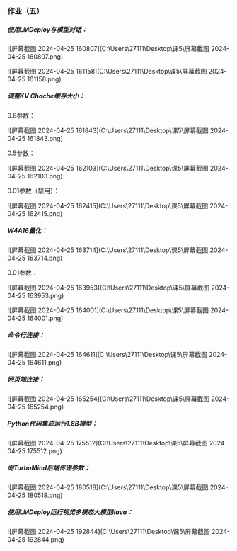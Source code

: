 ### 作业（五）

##### 使用LMDeploy与模型对话：

![屏幕截图 2024-04-25 160807](C:\Users\27111\Desktop\课5\屏幕截图 2024-04-25 160807.png)

![屏幕截图 2024-04-25 161158](C:\Users\27111\Desktop\课5\屏幕截图 2024-04-25 161158.png)

##### 调整KV Chache缓存大小：

0.8参数：

![屏幕截图 2024-04-25 161843](C:\Users\27111\Desktop\课5\屏幕截图 2024-04-25 161843.png)

0.5参数：

![屏幕截图 2024-04-25 162103](C:\Users\27111\Desktop\课5\屏幕截图 2024-04-25 162103.png)

0.01参数（禁用）：

![屏幕截图 2024-04-25 162415](C:\Users\27111\Desktop\课5\屏幕截图 2024-04-25 162415.png)

##### W4A16量化：

![屏幕截图 2024-04-25 163714](C:\Users\27111\Desktop\课5\屏幕截图 2024-04-25 163714.png)

0.01参数：

![屏幕截图 2024-04-25 163953](C:\Users\27111\Desktop\课5\屏幕截图 2024-04-25 163953.png)

![屏幕截图 2024-04-25 164001](C:\Users\27111\Desktop\课5\屏幕截图 2024-04-25 164001.png)

##### 命令行连接：

![屏幕截图 2024-04-25 164611](C:\Users\27111\Desktop\课5\屏幕截图 2024-04-25 164611.png)

##### 网页端连接：

![屏幕截图 2024-04-25 165254](C:\Users\27111\Desktop\课5\屏幕截图 2024-04-25 165254.png)

##### Python代码集成运行1.8B模型：

![屏幕截图 2024-04-25 175512](C:\Users\27111\Desktop\课5\屏幕截图 2024-04-25 175512.png)

##### 向TurboMind后端传递参数：

![屏幕截图 2024-04-25 180518](C:\Users\27111\Desktop\课5\屏幕截图 2024-04-25 180518.png)

##### 使用LMDeploy运行视觉多模态大模型llava：

![屏幕截图 2024-04-25 192844](C:\Users\27111\Desktop\课5\屏幕截图 2024-04-25 192844.png)